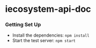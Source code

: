 # iecosystem-api-doc

### Getting Set Up

 - Install the dependencies: 
 `npm install`
 - Start the test server: 
 `npm start`